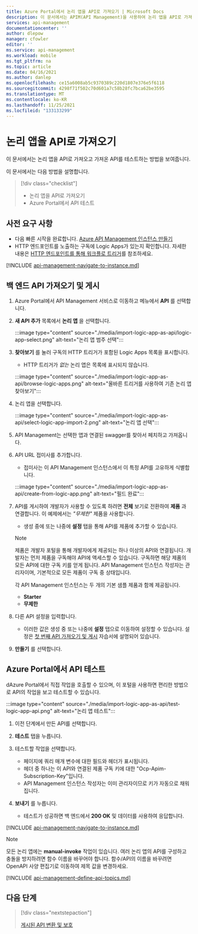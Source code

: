 ```yaml
---
title: Azure Portal에서 논리 앱을 API로 가져오기 | Microsoft Docs
description: 이 문서에서는 APIM(API Management)을 사용하여 논리 앱을 API로 가져오는 방법을 보여줍니다.
services: api-management
documentationcenter: ''
author: dlepow
manager: cfowler
editor: ''
ms.service: api-management
ms.workload: mobile
ms.tgt_pltfrm: na
ms.topic: article
ms.date: 04/16/2021
ms.author: danlep
ms.openlocfilehash: ce15a6008ab5c9370389c220d1807e376e5f6118
ms.sourcegitcommit: 4298f71f502c70d601a7c58b28fc7bca62be3595
ms.translationtype: MT
ms.contentlocale: ko-KR
ms.lasthandoff: 11/25/2021
ms.locfileid: "133133299"
---
```

# <a name="import-a-logic-app-as-an-api"></a>논리 앱을 API로 가져오기

이 문서에서는 논리 앱을 API로 가져오고 가져온 API를 테스트하는 방법을 보여줍니다.

이 문서에서는 다음 방법을 설명합니다.

> [!div class="checklist"]
>
> -   논리 앱을 API로 가져오기
> -   Azure Portal에서 API 테스트

## <a name="prerequisites"></a>사전 요구 사항

-   다음 빠른 시작을 완료합니다. [Azure API Management 인스턴스 만들기](get-started-create-service-instance.md)
-   HTTP 엔드포인트를 노출하는 구독에 Logic Apps가 있는지 확인합니다. 자세한 내용은 [HTTP 엔드포인트를 통해 워크플로 트리거](../logic-apps/logic-apps-http-endpoint.md)를 참조하세요.

[!INCLUDE [api-management-navigate-to-instance.md](../../includes/api-management-navigate-to-instance.md)]

## <a name="import-and-publish-a-back-end-api"></a><a name="create-api"> </a>백 엔드 API 가져오기 및 게시

1. Azure Portal에서 API Management 서비스로 이동하고 메뉴에서 **API** 를 선택합니다.
1. **새 API 추가** 목록에서 **논리 앱** 을 선택합니다.

    :::image type="content" source="./media/import-logic-app-as-api/logic-app-select.png" alt-text="논리 앱 범주 선택":::

1. **찾아보기** 를 눌러 구독의 HTTP 트리거가 포함된 Logic Apps 목록을 표시합니다. 
    * HTTP 트리거가 *없는* 논리 앱은 목록에 표시되지 않습니다.

    :::image type="content" source="./media/import-logic-app-as-api/browse-logic-apps.png" alt-text="올바른 트리거를 사용하여 기존 논리 앱 찾아보기":::

1. 논리 앱을 선택합니다. 

    :::image type="content" source="./media/import-logic-app-as-api/select-logic-app-import-2.png" alt-text="논리 앱 선택":::

1. API Management는 선택한 앱과 연결된 swagger를 찾아서 페치하고 가져옵니다.
1. API URL 접미사를 추가합니다. 
    * 접미사는 이 API Management 인스턴스에서 이 특정 API를 고유하게 식별합니다.

    :::image type="content" source="./media/import-logic-app-as-api/create-from-logic-app.png" alt-text="필드 완료":::

1. API를 게시하여 개발자가 사용할 수 있도록 하려면 **전체** 보기로 전환하여 **제품** 과 연결합니다. 이 예제에서는 *"무제한"* 제품을 사용합니다. 
    * 생성 중에 또는 나중에 **설정** 탭을 통해 API를 제품에 추가할 수 있습니다.

    >[!NOTE]
    > 제품은 개발자 포털을 통해 개발자에게 제공되는 하나 이상의 API와 연결됩니다. 개발자는 먼저 제품을 구독해야 API에 액세스할 수 있습니다. 구독하면 해당 제품의 모든 API에 대한 구독 키를 얻게 됩니다. API Management 인스턴스 작성자는 관리자이며, 기본적으로 모든 제품이 구독 중 상태입니다.
    >
    > 각 API Management 인스턴스는 두 개의 기본 샘플 제품과 함께 제공됩니다.
    > - **Starter**
    > - **무제한**

1. 다른 API 설정을 입력합니다. 
    * 이러한 값은 생성 중 또는 나중에 **설정** 탭으로 이동하여 설정할 수 있습니다. 설정은 [첫 번째 API 가져오기 및 게시](import-and-publish.md#import-and-publish-a-backend-api) 자습서에 설명되어 있습니다.
1. **만들기** 를 선택합니다.

## <a name="test-the-api-in-the-azure-portal"></a>Azure Portal에서 API 테스트

dAzure Portal에서 직접 작업을 호출할 수 있으며, 이 포털을 사용하면 편리한 방법으로 API의 작업을 보고 테스트할 수 있습니다.

:::image type="content" source="./media/import-logic-app-as-api/test-logic-app-api.png" alt-text="논리 앱 테스트":::

1. 이전 단계에서 만든 API를 선택합니다.
2. **테스트** 탭을 누릅니다.
3. 테스트할 작업을 선택합니다.

    * 페이지에 쿼리 매개 변수에 대한 필드와 헤더가 표시됩니다. 
    * 헤더 중 하나는 이 API와 연결된 제품 구독 키에 대한 "Ocp-Apim-Subscription-Key"입니다. 
    * API Management 인스턴스 작성자는 이미 관리자이므로 키가 자동으로 채워집니다.

4. **보내기** 를 누릅니다.

    * 테스트가 성공하면 백 엔드에서 **200 OK** 및 데이터를 사용하여 응답합니다.

[!INCLUDE [api-management-navigate-to-instance.md](../../includes/api-management-append-apis.md)]

>[!NOTE]
>모든 논리 앱에는 **manual-invoke** 작업이 있습니다. 여러 논리 앱의 API를 구성하고 충돌을 방지하려면 함수 이름을 바꾸어야 합니다. 함수/API의 이름을 바꾸려면 OpenAPI 사양 편집기로 이동하여 제목 값을 변경하세요.

[!INCLUDE [api-management-define-api-topics.md](../../includes/api-management-define-api-topics.md)]

## <a name="next-steps"></a>다음 단계

> [!div class="nextstepaction"]
>
> [게시된 API 변환 및 보호](transform-api.md)
